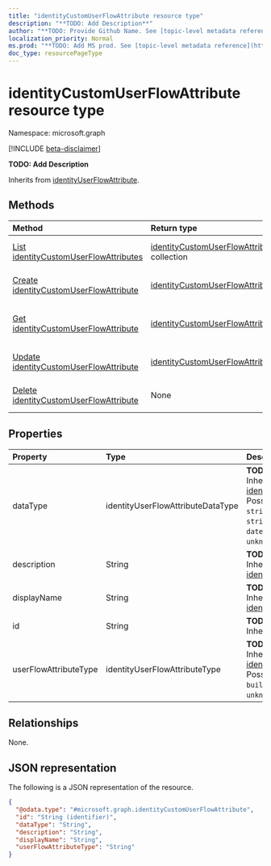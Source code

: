 ```yaml
---
title: "identityCustomUserFlowAttribute resource type"
description: "**TODO: Add Description**"
author: "**TODO: Provide Github Name. See [topic-level metadata reference](https://msgo.azurewebsites.net/add/document/guidelines/metadata.html#topic-level-metadata)**"
localization_priority: Normal
ms.prod: "**TODO: Add MS prod. See [topic-level metadata reference](https://msgo.azurewebsites.net/add/document/guidelines/metadata.html#topic-level-metadata)**"
doc_type: resourcePageType
---
```


# identityCustomUserFlowAttribute resource type

Namespace: microsoft.graph

[!INCLUDE [beta-disclaimer](../../includes/beta-disclaimer.md)]

**TODO: Add Description**


Inherits from [identityUserFlowAttribute](../resources/identityuserflowattribute.md).

## Methods
|Method|Return type|Description|
|:---|:---|:---|
|[List identityCustomUserFlowAttributes](../api/identitycustomuserflowattribute-list.md)|[identityCustomUserFlowAttribute](../resources/identitycustomuserflowattribute.md) collection|Get a list of the [identityCustomUserFlowAttribute](../resources/identitycustomuserflowattribute.md) objects and their properties.|
|[Create identityCustomUserFlowAttribute](../api/identitycustomuserflowattribute-create.md)|[identityCustomUserFlowAttribute](../resources/identitycustomuserflowattribute.md)|Create a new [identityCustomUserFlowAttribute](../resources/identitycustomuserflowattribute.md) object.|
|[Get identityCustomUserFlowAttribute](../api/identitycustomuserflowattribute-get.md)|[identityCustomUserFlowAttribute](../resources/identitycustomuserflowattribute.md)|Read the properties and relationships of an [identityCustomUserFlowAttribute](../resources/identitycustomuserflowattribute.md) object.|
|[Update identityCustomUserFlowAttribute](../api/identitycustomuserflowattribute-update.md)|[identityCustomUserFlowAttribute](../resources/identitycustomuserflowattribute.md)|Update the properties of an [identityCustomUserFlowAttribute](../resources/identitycustomuserflowattribute.md) object.|
|[Delete identityCustomUserFlowAttribute](../api/identitycustomuserflowattribute-delete.md)|None|Deletes an [identityCustomUserFlowAttribute](../resources/identitycustomuserflowattribute.md) object.|

## Properties
|Property|Type|Description|
|:---|:---|:---|
|dataType|identityUserFlowAttributeDataType|**TODO: Add Description** Inherited from [identityUserFlowAttribute](../resources/identityuserflowattribute.md). Possible values are: `string`, `boolean`, `int64`, `stringCollection`, `dateTime`, `unknownFutureValue`.|
|description|String|**TODO: Add Description** Inherited from [identityUserFlowAttribute](../resources/identityuserflowattribute.md).|
|displayName|String|**TODO: Add Description** Inherited from [identityUserFlowAttribute](../resources/identityuserflowattribute.md).|
|id|String|**TODO: Add Description** Inherited from [entity](../resources/entity.md).|
|userFlowAttributeType|identityUserFlowAttributeType|**TODO: Add Description** Inherited from [identityUserFlowAttribute](../resources/identityuserflowattribute.md). Possible values are: `builtIn`, `custom`, `required`, `unknownFutureValue`.|

## Relationships
None.

## JSON representation
The following is a JSON representation of the resource.
<!-- {
  "blockType": "resource",
  "keyProperty": "id",
  "@odata.type": "microsoft.graph.identityCustomUserFlowAttribute",
  "baseType": "microsoft.graph.identityUserFlowAttribute",
  "openType": false
}
-->
``` json
{
  "@odata.type": "#microsoft.graph.identityCustomUserFlowAttribute",
  "id": "String (identifier)",
  "dataType": "String",
  "description": "String",
  "displayName": "String",
  "userFlowAttributeType": "String"
}
```

